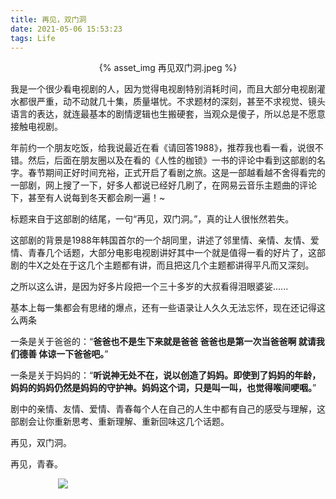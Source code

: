 ```yaml
---
title: 再见，双门洞
date: 2021-05-06 15:53:23
tags: Life
---
```

<p align="center">
{% asset_img 再见双门洞.jpeg %}
</p>

我是一个很少看电视剧的人，因为觉得电视剧特别消耗时间，而且大部分电视剧灌水都很严重，动不动就几十集，质量堪忧。不求题材的深刻，甚至不求视觉、镜头语言的表达，就连最基本的剧情逻辑也生搬硬套，当观众是傻子，所以总是不愿意接触电视剧。

年前约一个朋友吃饭，给我说最近在看《请回答1988》，推荐我也看一看，说很不错。然后，后面在朋友圈以及在看的《人性的枷锁》一书的评论中看到这部剧的名字。春节期间正好时间充裕，正式开启了看剧之旅。这是一部越看越不舍得看完的一部剧，网上搜了一下，好多人都说已经好几刷了，在网易云音乐主题曲的评论下，甚至有人说每到冬天都会刷一遍！~

标题来自于这部剧的结尾，一句“再见，双门洞。”，真的让人很怅然若失。

这部剧的背景是1988年韩国首尔的一个胡同里，讲述了邻里情、亲情、友情、爱情、青春几个话题，大部分电影电视剧讲好其中一个就是值得一看的好片了，这部剧的牛X之处在于这几个主题都有讲，而且把这几个主题都讲得平凡而又深刻。

之所以这么讲，是因为好多片段把一个三十多岁的大叔看得泪眼婆娑......

基本上每一集都会有思绪的爆点，还有一些语录让人久久无法忘怀，现在还记得这么两条

一条是关于爸爸的：“**爸爸也不是生下来就是爸爸 爸爸也是第一次当爸爸啊 就请我们德善 体谅一下爸爸吧。**”

一条是关于妈妈的：“**听说神无处不在，说以创造了妈妈。即使到了妈妈的年龄，妈妈的妈妈仍然是妈妈的守护神。妈妈这个词，只是叫一叫，也觉得喉间哽咽。**”

剧中的亲情、友情、爱情、青春每个人在自己的人生中都有自己的感受与理解，这部剧会让你重新思考、重新理解、重新回味这几个话题。

再见，双门洞。

再见，青春。


<div style="width:70%;margin:auto">
<img src='http://muchstudy.com/2020/04/04/聊聊一线开发的基本素养/公众号二维码.gif'>
</div>